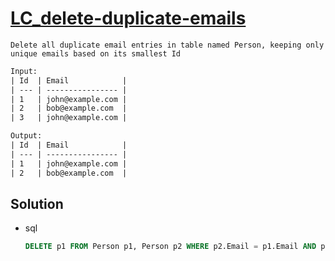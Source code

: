 # [LC_delete-duplicate-emails](https://leetcode.com/problems/delete-duplicate-emails)

```en
Delete all duplicate email entries in table named Person, keeping only unique emails based on its smallest Id
```

```txt
Input: 
| Id  | Email            |
| --- | ---------------- |
| 1   | john@example.com |
| 2   | bob@example.com  |
| 3   | john@example.com |

Output:
| Id  | Email            |
| --- | ---------------- |
| 1   | john@example.com |
| 2   | bob@example.com  |
```

## Solution

* sql

  ```sql
  DELETE p1 FROM Person p1, Person p2 WHERE p2.Email = p1.Email AND p2.Id < p1.Id;
  ```
